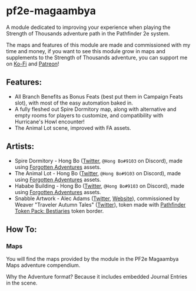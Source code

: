# pf2e-magaambya
A module dedicated to improving your experience when playing the Strength of Thousands adventure path in the Pathfinder 2e system.

The maps and features of this module are made and commissioned with my time and money, if you want to see this module grow in maps and supplements to the Strength of Thousands adventure, you can support me on [Ko-Fi](https://ko-fi.com/mrvauxs) and [Patreon](https://patreon.com/mrvauxs)!

## Features:
- All Branch Benefits as Bonus Feats (best put them in Campaign Feats slot), with most of the easy automation baked in.
- A fully fleshed out Spire Dormitory map, along with alternative and empty rooms for players to customize, and compatibility with Hurricane's Howl encounter!
- The Animal Lot scene, improved with FA assets.

## Artists:
- Spire Dormitory - Hong Bo ([Twitter](https://twitter.com/HongBoContact), `@Hong Bo#9103` on Discord), made using [Forgotten Adventures](www.forgotten-adventures.net) assets.
- The Animal Lot - Hong Bo ([Twitter](https://twitter.com/HongBoContact), `@Hong Bo#9103` on Discord), made using [Forgotten Adventures](www.forgotten-adventures.net) assets.
- Hababe Building - Hong Bo ([Twitter](https://twitter.com/HongBoContact), `@Hong Bo#9103` on Discord), made using [Forgotten Adventures](www.forgotten-adventures.net) assets.
- Snabble Artwork - Alec Adams ([Twitter](https://twitter.com/Alec_Adams), [Website](https://www.alecadamsart.com/)), commissioned by Weaver "Traveler Autumn Tales" ([Twitter](https://twitter.com/TravlrAutmTales)), token made with [Pathfinder Token Pack: Bestiaries](https://foundryvtt.com/packages/pf2e-tokens-bestiaries) token border.

## How To:
### Maps
You will find the maps provided by the module in the PF2e Magaambya Maps adventure compendium.

Why the Adventure format? Because it includes embedded Journal Entries in the scene.
